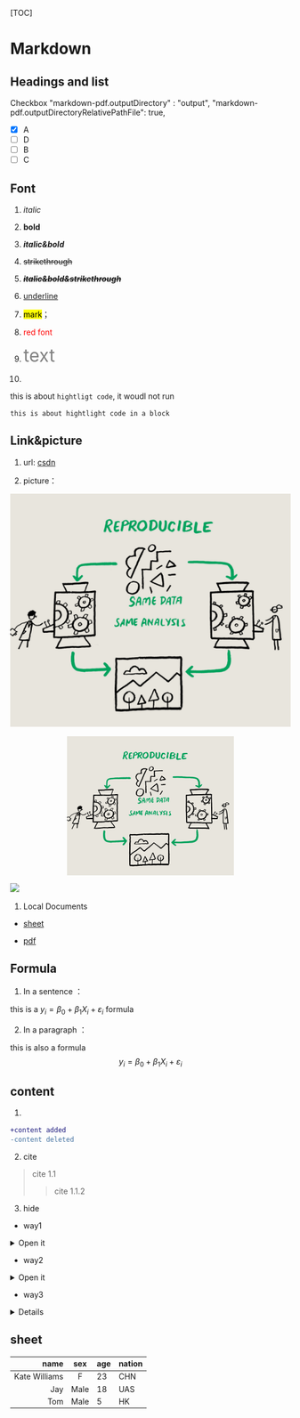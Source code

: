 [TOC]

<script type="text/javascript" src="http://cdn.mathjax.org/mathjax/latest/MathJax.js?config=TeX-AMS-MML_HTMLorMML"></script>
<script type="text/x-mathjax-config">
    MathJax.Hub.Config({ tex2jax: {inlineMath: [['$', '$']]}, messageStyle: "none" });
</script>

# Markdown
## Headings and list

Checkbox
"markdown-pdf.outputDirectory" : "output",
"markdown-pdf.outputDirectoryRelativePathFile": true,

- [x] A
- [ ] D
- [ ] B
- [ ] C

## Font

1. *italic*
2. **bold**
3. ***italic&bold*** 
4. ~~strikethrough~~
5. ~~***italic&bold&strikethrough***~~
6. <u>underline</u>
6. <mark>mark</mark>；
7. <font color=red>red font</font>

8. <font color=gray size=6>text</font>
9. 
this is about `hightligt code`, it woudl not run
```
this is about hightlight code in a block
```


## Link&picture

1. url:
[csdn](https://www.csdn.net/)

2. picture：

![reproducible](https://raw.githubusercontent.com/zhanglantian2021/Tutorials/master/data/img/reproducible.png "可重复性")

<img src="https://raw.githubusercontent.com/zhanglantian2021/Tutorials/master/data/img/reproducible.png" alt="reproducible" width="300" style="display: block; margin: auto;" />

![](https://img2.baidu.com/it/u=3821871392,3723723380&fm=253&fmt=auto&app=138&f=JPEG?w=706&h=500)

1. Local Documents

- [sheet](E:/academic_resources/Tutorials/data/twitter_cit_data.csv)
  
- [pdf](E:/academic_resources/202110_AFFC-X-Traning/AFEC-X_2021_schedule.pdf)
  

## Formula

1. In a sentence ：

this is a $y_i=\beta_0+\beta_1X_i+\varepsilon_i$  formula

2. In a paragraph ：

this is also a formula 
$$y_i=\beta_0+\beta_1X_i+\varepsilon_i$$ 

## content

1. 
```diff
+content added
-content deleted
```
2. cite

> cite 1.1
>> cite 1.1.2

3. hide

- way1

<details>
<summary>Open it</summary>
<pre><code>
surperise!
</code></pre>
</details>

- way2

<details>
<summary>Open it</summary>
surperise!
</details>

- way3

<details>
surperise!
</details>


## sheet

|name|sex|age|nation|
|--:|:--:|--|:--|
|Kate Williams|F|23|CHN|
|Jay|Male|18|UAS|
|Tom|Male|5|HK|

